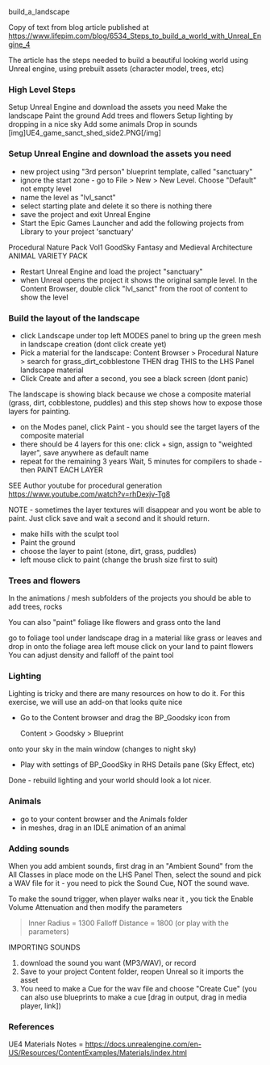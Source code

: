 build_a_landscape

Copy of text from blog article published at https://www.lifepim.com/blog/6534_Steps_to_build_a_world_with_Unreal_Engine_4

The article has the steps needed to build a beautiful looking world using Unreal engine, using prebuilt assets (character model, trees, etc)

### High Level Steps

Setup Unreal Engine and download the assets you need
Make the landscape
Paint the ground
Add trees and flowers
Setup lighting by dropping in a nice sky
Add some animals
Drop in sounds
[img]UE4_game_sanct_shed_side2.PNG[/img]
     

### Setup Unreal Engine and download the assets you need

- new project using "3rd person" blueprint template, called "sanctuary"
- ignore the start zone - go to File > New > New Level. Choose "Default" not empty level 
- name the level as "lvl_sanct"
- select starting plate and delete it so there is nothing there 
- save the project and exit Unreal Engine
- Start the Epic Games Launcher and add the following projects from Library to your project 'sanctuary' 

Procedural Nature Pack Vol1 
GoodSky 
Fantasy and Medieval Architecture 
ANIMAL VARIETY PACK 


- Restart Unreal Engine and load the project "sanctuary"
- when Unreal opens the project it shows the original sample level. In the Content Browser, double click "lvl_sanct" from the root of content to show the level 



### Build the layout of the landscape

- click Landscape under top left MODES panel to bring up the green mesh in landscape creation (dont click create yet) 
- Pick a material for the landscape: Content Browser > Procedural Nature > search for grass_dirt_cobblestone THEN drag THIS to the LHS Panel landscape material 
- Click Create and after a second, you see a black screen (dont panic)

The landscape is showing black because we chose a composite material (grass, dirt, cobblestone, puddles) and this step shows how to expose those layers for painting.
- on the Modes panel, click Paint - you should see the target layers of the composite material
- there should be 4 layers for this one: click + sign, assign to "weighted layer", save anywhere as default name
- repeat for the remaining 3 years
Wait, 5 minutes for compilers to shade - then PAINT EACH LAYER 


SEE Author youtube for procedural generation
https://www.youtube.com/watch?v=rhDexjv-Tg8

NOTE - sometimes the layer textures will disappear and you wont be able to paint. Just click save and wait a second and it should return. 


- make hills with the sculpt tool
- Paint the ground
- choose the layer to paint (stone, dirt, grass, puddles)
- left mouse click to paint (change the brush size first to suit)


### Trees and flowers
In the animations / mesh subfolders of the projects you should be able to add trees, rocks

You can also "paint" foliage like flowers and grass onto the land 

go to foliage tool under landscape
drag in a material like grass or leaves and drop in onto the foliage area
left mouse click on your land to paint flowers
You can adjust density and falloff of the paint tool


### Lighting
Lighting is tricky and there are many resources on how to do it. For this exercise, we will use an add-on that looks quite nice

- Go to the Content browser and drag the BP_Goodsky icon from  

   Content > Goodsky > Blueprint

 onto your sky in the main window (changes to night sky)

- Play with settings of BP_GoodSky  in RHS Details pane (Sky Effect, etc)

Done - rebuild lighting and your world should look a lot nicer.

### Animals

- go to your content browser and the Animals folder
- in meshes, drag in an IDLE animation of an animal

### Adding sounds

When you add ambient sounds, first drag in an "Ambient Sound" from the All Classes in place mode on the LHS Panel
Then, select the sound and pick a WAV file for it - you need to pick the Sound Cue, NOT the sound wave.

To make the sound trigger, when player walks near it , you tick the Enable Volume Attenuation and then modify the parameters 
>    Inner Radius = 1300
>    Falloff Distance = 1800 (or play with the parameters)


IMPORTING SOUNDS

1. download the sound you want (MP3/WAV), or record 
2. Save to your project Content folder, reopen Unreal so it imports the asset
3. You need to make a Cue for the wav file and choose "Create Cue"
  (you can also use blueprints to make a cue [drag in output, drag in media player, link])



### References

UE4 Materials Notes = https://docs.unrealengine.com/en-US/Resources/ContentExamples/Materials/index.html

